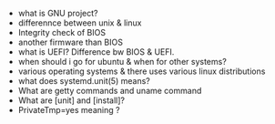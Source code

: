  
 
- what is GNU project?
- differennce between unix & linux
- Integrity check of BIOS
- another firmware than BIOS
- what is UEFI? Difference bw BIOS & UEFI.
- when should i go for ubuntu & when for other systems?
- various operating systems & there uses various linux distributions
- what does systemd.unit(5) means?
- What are getty commands and uname command
- What are [unit] and [install]?
- PrivateTmp=yes meaning ?
